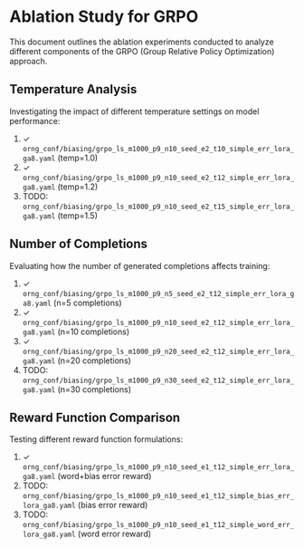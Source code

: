 # Ablation Study for GRPO

This document outlines the ablation experiments conducted to analyze different components of the GRPO (Group Relative Policy Optimization) approach.

## Temperature Analysis

Investigating the impact of different temperature settings on model performance:

1. ✓ `orng_conf/biasing/grpo_ls_m1000_p9_n10_seed_e2_t10_simple_err_lora_ga8.yaml` (temp=1.0)
2. ✓ `orng_conf/biasing/grpo_ls_m1000_p9_n10_seed_e2_t12_simple_err_lora_ga8.yaml` (temp=1.2)
3. TODO: `orng_conf/biasing/grpo_ls_m1000_p9_n10_seed_e2_t15_simple_err_lora_ga8.yaml` (temp=1.5)

## Number of Completions

Evaluating how the number of generated completions affects training:

1. ✓ `orng_conf/biasing/grpo_ls_m1000_p9_n5_seed_e2_t12_simple_err_lora_ga8.yaml` (n=5 completions)
2. ✓ `orng_conf/biasing/grpo_ls_m1000_p9_n10_seed_e2_t12_simple_err_lora_ga8.yaml` (n=10 completions)
3. ✓ `orng_conf/biasing/grpo_ls_m1000_p9_n20_seed_e2_t12_simple_err_lora_ga8.yaml` (n=20 completions)
4. TODO: `orng_conf/biasing/grpo_ls_m1000_p9_n30_seed_e2_t12_simple_err_lora_ga8.yaml` (n=30 completions)

## Reward Function Comparison

Testing different reward function formulations:

1. ✓ `orng_conf/biasing/grpo_ls_m1000_p9_n10_seed_e1_t12_simple_err_lora_ga8.yaml` (word+bias error reward)
2. TODO: `orng_conf/biasing/grpo_ls_m1000_p9_n10_seed_e1_t12_simple_bias_err_lora_ga8.yaml` (bias error reward)
3. TODO: `orng_conf/biasing/grpo_ls_m1000_p9_n10_seed_e1_t12_simple_word_err_lora_ga8.yaml` (word error reward)